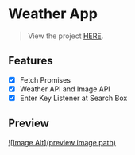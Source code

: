 # Weather App

> View the project [HERE](https://pradeeprajnepal.github.io/weatherAppVanilla/).

## Features

- [x] Fetch Promises
- [x] Weather API and Image API
- [x] Enter Key Listener at Search Box

## Preview

[![Image Alt](preview image path)](https://pradeeprajnepal.github.io/weatherAppVanilla/)
